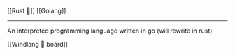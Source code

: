 [[Rust 🦀]] [[Golang]]
___
An interpreted programming language written in go (will rewrite in rust)

[[Windlang 🍃 board]]
